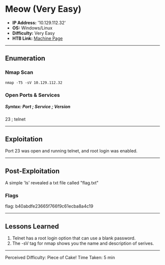 # Meow (Very Easy)
- **IP Address:** '10.129.112.32'
- **OS:** Windows/Linux
- **Difficulty:** Very Easy
- **HTB Link:** [Machine Page](https://app.hackthebox.com/starting-point)

---

## Enumeration 

### Nmap Scan

```
nmap -T5 -sV 10.129.112.32
```

### Open Ports & Services
##### Syntax: Port ; Service ; Version

23 ; telnet

---

## Exploitation

Port 23 was open and running telnet, and root login was enabled.

---

## Post-Exploitation

A simple 'ls' revealed a txt file called "flag.txt"

### Flags

flag: b40abdfe23665f766f9c61ecba8a4c19

---

## Lessons Learned

1. Telnet has a root login option that can use a blank password.
2. The -sV tag for nmap shows you the name and description of serives. 

---

Perceived Difficulty: Piece of Cake! 
Time Taken: 5 min
